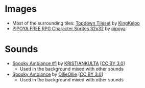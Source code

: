 # Images
* Most of the surrounding tiles: [Topdown Tileset](https://kingkelp.itch.io/topdown-tileset) by [KingKelpo](https://kingkelp.itch.io/)
* [PIPOYA FREE RPG Character Sprites 32x32](https://pipoya.itch.io/pipoya-free-rpg-character-sprites-32x32) by [pipoya](https://pipoya.itch.io/)

# Sounds
* [Spooky Ambiance #1](https://freesound.org/people/KRISTIANKULTA/sounds/326962/) by [KRISTIANKULTA](https://freesound.org/people/KRISTIANKULTA/) [[CC BY 3.0](https://creativecommons.org/licenses/by/3.0/)]
    * Used in the background mixed with other sounds
* [Spooky Ambiance](https://freesound.org/people/OllieOllie/sounds/262351/) by [OllieOllie](https://freesound.org/people/OllieOllie/) [[CC BY 3.0](https://creativecommons.org/licenses/by/3.0/)]
    * Used in the background mixed with other sounds

